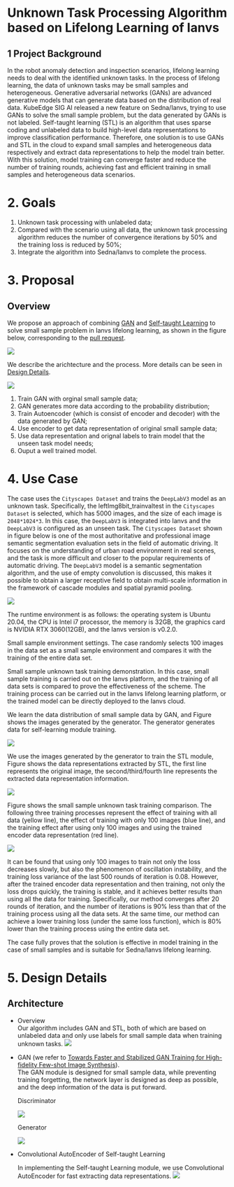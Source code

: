 # Unknown Task Processing Algorithm based on Lifelong Learning of Ianvs


## 1 Project Background
In the robot anomaly detection and inspection scenarios, lifelong learning needs to deal with the identified unknown tasks. In the process of lifelong learning, the data of unknown tasks may be small samples and heterogeneous. Generative adversarial networks (GANs) are advanced generative models that can generate data based on the distribution of real data. KubeEdge SIG AI released a new feature on Sedna/Ianvs, trying to use GANs to solve the small sample problem, but the data generated by GANs is not labeled. Self-taught learning (STL) is an algorithm that uses sparse coding and unlabeled data to build high-level data representations to improve classification performance. Therefore, one solution is to use GANs and STL in the cloud to expand small samples and heterogeneous data respectively and extract data representations to help the model train better. With this solution, model training can converge faster and reduce the number of training rounds, achieving fast and efficient training in small samples and heterogeneous data scenarios.    


# 2. Goals
1. Unknown task processing with unlabeled data;
2. Compared with the scenario using all data, the unknown task processing algorithm reduces the number of convergence iterations by 50% and the training loss is reduced by 50%;
3. Integrate the algorithm into Sedna/Ianvs to complete the process.

# 3. Proposal
## Overview
We propose an approach of combining [GAN](https://en.wikipedia.org/wiki/Generative_adversarial_network) and [Self-taught Learning](https://ai.stanford.edu/~hllee/icml07-selftaughtlearning.pdf) to solve small sample problem in Ianvs lifelong learning, as shown in the figure below, corresponding to the [pull request](https://github.com/kubeedge/ianvs/pull/90).

![](./images/unknown_task_processing_algorithm_based_on_lifelong_learning_of_ianvs/ianvs-lifelonglearning.png)

We describe the arichtecture and the process. More details can be seen in [Design Details](#Design%20Details).

![](./images/unknown_task_processing_algorithm_based_on_lifelong_learning_of_ianvs/ianvs-lifelonglearning2.png)

1. Train GAN with orginal small sample data;
2. GAN generates more data according to the probability distribution;
3. Train Autoencoder (which is consist of encoder and decoder) with the data generated by GAN;
4. Use encoder to get data representation of original small sample data;
5. Use data representation and orignal labels to train model that the unseen task model needs;
6. Ouput a well trained model.

# 4. Use Case
The case uses the `Cityscapes Dataset` and trains the `DeepLabV3` model as an unknown task. Specifically, the leftImg8bit_trainvaltest in the `Cityscapes Dataset` is selected, which has 5000 images, and the size of each image is `2048*1024*3`. In this case, the `DeepLabV3` is integrated into Ianvs and the `DeepLabV3` is configured as an unseen task. The `Cityscapes Dataset` shown in figure below is one of the most authoritative and professional image semantic segmentation evaluation sets in the field of automatic driving. It focuses on the understanding of urban road environment in real scenes, and the task is more difficult and closer to the popular requirements of automatic driving. The `DeepLabV3` model is a semantic segmentation algorithm, and the use of empty convolution is discussed, this makes it possible to obtain a larger receptive field to obtain multi-scale information in the framework of cascade modules and spatial pyramid pooling.

![](./images/unknown_task_processing_algorithm_based_on_lifelong_learning_of_ianvs/cityscape_dataset.png)

The runtime environment is as follows: the operating system is Ubuntu 20.04, the CPU is Intel i7 processor, the memory is 32GB, the graphics card is NVIDIA RTX 3060(12GB), and the Ianvs version is v0.2.0.    

Small sample environment settings. The case randomly selects 100 images in the data set as a small sample environment and compares it with the training of the entire data set.    

Small sample unknown task training demonstration. In this case, small sample training is carried out on the Ianvs platform, and the training of all data sets is compared to prove the effectiveness of the scheme. The training process can be carried out in the Ianvs lifelong learning platform, or the trained model can be directly deployed to the Ianvs cloud.    

We learn the data distribution of small sample data by GAN, and Figure shows the images generated by the generator. The generator generates data for self-learning module training.    

![](./images/unknown_task_processing_algorithm_based_on_lifelong_learning_of_ianvs/generator_imgs.png)

We use the images generated by the generator to train the STL module, Figure shows the data representations extracted by STL, the first line represents the original image, the second/third/fourth line represents the extracted data representation information.

![](./images/unknown_task_processing_algorithm_based_on_lifelong_learning_of_ianvs/stl_imgs.png)  

Figure shows the small sample unknown task training comparison. The following three training processes represent the effect of training with all data (yellow line), the effect of training with only 100 images (blue line), and the training effect after using only 100 images and using the trained encoder data representation (red line).

![](./images/unknown_task_processing_algorithm_based_on_lifelong_learning_of_ianvs/exp_results.png)  

It can be found that using only 100 images to train not only the loss decreases slowly, but also the phenomenon of oscillation instability, and the training loss variance of the last 500 rounds of iteration is 0.08. However, after the trained encoder data representation and then training, not only the loss drops quickly, the training is stable, and it achieves better results than using all the data for training. Specifically, our method converges after 20 rounds of iteration, and the number of iterations is 90% less than that of the training process using all the data sets. At the same time, our method can achieve a lower training loss (under the same loss function), which is 80% lower than the training process using the entire data set.   

The case fully proves that the solution is effective in model training in the case of small samples and is suitable for Sedna/Ianvs lifelong learning.

# 5. Design Details
## Architecture

- Overview  
  Our algorithm includes GAN and STL, both of which are based on unlabeled data and only use labels for small sample data when training unknown tasks.
  ![](./images/unknown_task_processing_algorithm_based_on_lifelong_learning_of_ianvs/overview.png)

- GAN (we refer to [Towards Faster and Stabilized GAN Training for High-fidelity Few-shot Image Synthesis](https://openreview.net/forum?id=1Fqg133qRaI)).   
  The GAN module is designed for small sample data, while preventing training forgetting, the network layer is designed as deep as possible, and the deep information of the data is put forward.    

  Discriminator

  ![](./images/unknown_task_processing_algorithm_based_on_lifelong_learning_of_ianvs/discriminator.png)

  Generator

  ![](./images/unknown_task_processing_algorithm_based_on_lifelong_learning_of_ianvs/generator.png)


- Convolutional AutoEncoder of Self-taught Learning    

  In implementing the Self-taught Learning module, we use Convolutional AutoEncoder for fast extracting data representations.
  ![](./images/unknown_task_processing_algorithm_based_on_lifelong_learning_of_ianvs/cae.png)
